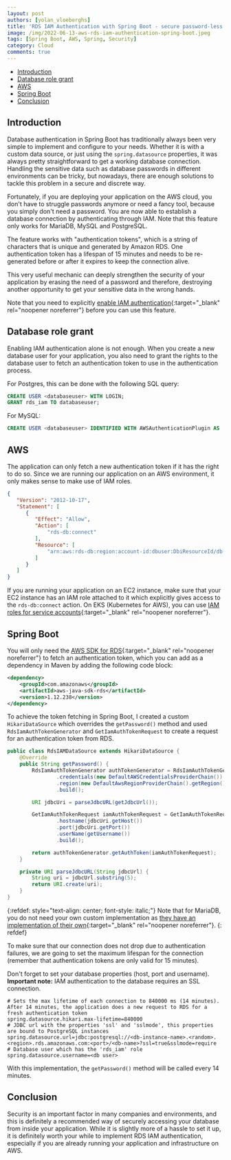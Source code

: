 ```yaml
---
layout: post
authors: [yolan_vloeberghs]
title: 'RDS IAM Authentication with Spring Boot - secure password-less database authentication on AWS'
image: /img/2022-06-13-aws-rds-iam-authentication-spring-boot.jpeg
tags: [Spring Boot, AWS, Spring, Security]
category: Cloud
comments: true
---
```


- [Introduction](#introduction)
- [Database role grant](#database-role-grant)
- [AWS](#aws)
- [Spring Boot](#spring-boot)
- [Conclusion](#conclusion)

## Introduction
Database authentication in Spring Boot has traditionally always been very simple to implement and configure to your needs.
Whether it is with a custom data source, or just using the `spring.datasource` properties, it was always pretty straightforward to get a working database connection.
Handling the sensitive data such as database passwords in different environments can be tricky, but nowadays, there are enough solutions to tackle this problem in a secure and discrete way.

Fortunately, if you are deploying your application on the AWS cloud, you don't have to struggle passwords anymore or need a fancy tool, because you simply don't need a password.
You are now able to establish a database connection by authenticating through IAM. 
Note that this feature only works for MariaDB, MySQL and PostgreSQL. 

The feature works with "authentication tokens", which is a string of characters that is unique and generated by Amazon RDS.
One authentication token has a lifespan of 15 minutes and needs to be re-generated before or after it expires to keep the connection alive.

This very useful mechanic can deeply strengthen the security of your application by erasing the need of a password and therefore, destroying another opportunity to get your sensitive data in the wrong hands.

Note that you need to explicitly [enable IAM authentication](https://docs.aws.amazon.com/AmazonRDS/latest/UserGuide/UsingWithRDS.IAMDBAuth.Enabling.html){:target="_blank" rel="noopener noreferrer"} before you can use this feature.

## Database role grant
Enabling IAM authentication alone is not enough.
When you create a new database user for your application, you also need to grant the rights to the database user to fetch an authentication token to use in the authentication process.

For Postgres, this can be done with the following SQL query:
```sql
CREATE USER <databaseuser> WITH LOGIN;
GRANT rds_iam TO databaseuser;
```

For MySQL:
```sql
CREATE USER <databaseuser> IDENTIFIED WITH AWSAuthenticationPlugin AS 'RDS';
```

## AWS
The application can only fetch a new authentication token if it has the right to do so.
Since we are running our application on an AWS environment, it only makes sense to make use of IAM roles.

```json
{
   "Version": "2012-10-17",
   "Statement": [
      {
         "Effect": "Allow",
         "Action": [
             "rds-db:connect"
         ],
         "Resource": [
             "arn:aws:rds-db:region:account-id:dbuser:DbiResourceId/db-user-name"
         ]
      }
   ]
}
```

If you are running your application on an EC2 instance, make sure that your EC2 instance has an IAM role attached to it which explicitly gives access to the `rds-db:connect` action.
On EKS (Kubernetes for AWS), you can use [IAM roles for service accounts](https://docs.aws.amazon.com/eks/latest/userguide/iam-roles-for-service-accounts.html){:target="_blank" rel="noopener noreferrer"}.


## Spring Boot
You will only need the [AWS SDK for RDS](https://mvnrepository.com/artifact/com.amazonaws/aws-java-sdk-rds){:target="_blank" rel="noopener noreferrer"} to fetch an authentication token, which you can add as a dependency in Maven by adding the following code block:

```xml
<dependency>
    <groupId>com.amazonaws</groupId>
    <artifactId>aws-java-sdk-rds</artifactId>
    <version>1.12.238</version>
</dependency>
```

To achieve the token fetching in Spring Boot, I created a custom `HikariDataSource` which overrides the `getPassword()` method and used `RdsIamAuthTokenGenerator` and `GetIamAuthTokenRequest` to create a request for an authentication token from RDS.

```java
public class RdsIAMDataSource extends HikariDataSource {
    @Override
    public String getPassword() {
        RdsIamAuthTokenGenerator authTokenGenerator = RdsIamAuthTokenGenerator.builder()
                .credentials(new DefaultAWSCredentialsProviderChain())
                .region(new DefaultAwsRegionProviderChain().getRegion())
                .build();

        URI jdbcUri = parseJdbcURL(getJdbcUrl());

        GetIamAuthTokenRequest iamAuthTokenRequest = GetIamAuthTokenRequest.builder()
                .hostname(jdbcUri.getHost())
                .port(jdbcUri.getPort())
                .userName(getUsername())
                .build();

        return authTokenGenerator.getAuthToken(iamAuthTokenRequest);
    }

    private URI parseJdbcURL(String jdbcUrl) {
        String uri = jdbcUrl.substring(5);
        return URI.create(uri);
    }
}
```

{:refdef: style="text-align: center; font-style: italic;"}
Note that for MariaDB, you do not need your own custom implementation as [they have an implementation of their own](https://mariadb.com/kb/en/mariadb-connector-j-250-release-notes/#aws-iam){:target="_blank" rel="noopener noreferrer"}. 
{: refdef}

To make sure that our connection does not drop due to authentication failures, we are going to set the maximum lifespan for the connection (remember that authentication tokens are only valid for 15 minutes).

Don't forget to set your database properties (host, port and username). 
**Important note:** IAM authentication to the database requires an SSL connection.

```properties
# Sets the max lifetime of each connection to 840000 ms (14 minutes). After 14 minutes, the application does a new request to RDS for a fresh authentication token
spring.datasource.hikari.max-lifetime=840000
# JDBC url with the properties 'ssl' and 'sslmode', this properties are bound to PostgreSQL instances
spring.datasource.url=jdbc:postgresql://<db-instance-name>.<random>.<region>.rds.amazonaws.com:<port>/<db-name>?ssl=true&sslmode=require
# Database user which has the 'rds_iam' role
spring.datasource.username=<db user>
```
With this implementation, the `getPassword()` method will be called every 14 minutes.

## Conclusion
Security is an important factor in many companies and environments, and this is definitely a recommended way of securely accessing your database from inside your application.
While it is slightly more of a hassle to set it up, it is definitely worth your while to implement RDS IAM authentication, especially if you are already running your application and infrastructure on AWS.
